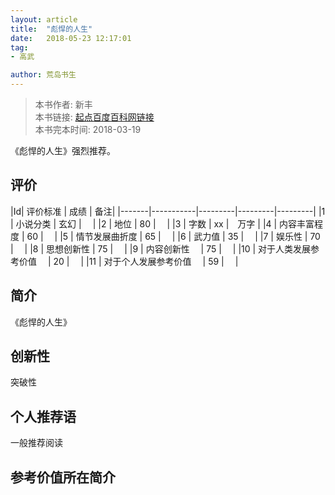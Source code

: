 ```yaml
---
layout: article
title:  "彪悍的人生"
date:   2018-05-23 12:17:01
tag:
- 高武

author: 荒岛书生
---
```


> 本书作者:  新丰  
> 本书链接:  [起点百度百科网链接](https://baike.baidu.com/item/%E5%BD%AA%E6%82%8D%E7%9A%84%E4%BA%BA%E7%94%9F)  
> 本书完本时间: 2018-03-19

《彪悍的人生》强烈推荐。
<!---more--->


## 评价

|Id| 评价标准   |  成绩 | 备注|
|-------|-----------|---------|---------|---------|
|1 | 小说分类        | 玄幻  |　 |
|2 | 地位            | 80  |　 |
|3 | 字数            | xx  |　万字 |
|4 | 内容丰富程度     | 60  |　 |
|5 | 情节发展曲折度    | 65  |　 |
|6 | 武力值          | 35  |　 |
|7 | 娱乐性           | 70  |　 |
|8 | 思想创新性       | 75  |　 |
|9 | 内容创新性　      | 75  |　 |
|10 | 对于人类发展参考价值　        | 20  |　 |
|11 | 对于个人发展参考价值　        | 59  |　 |

## 简介
《彪悍的人生》


## 创新性
突破性

## 个人推荐语
一般推荐阅读

## 参考价值所在简介
